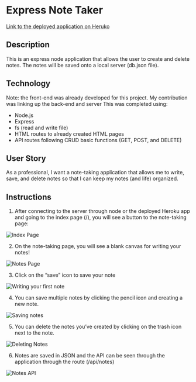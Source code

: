 # Express Note Taker

[Link to the deployed application on Heruko](https://fierce-escarpment-71149.herokuapp.com/)

## Description

This is an express node application that allows the user to create and delete notes. The notes will be saved onto a local server (db.json file). 

## Technology

Note: the front-end was already developed for this project. My contribution was linking up the back-end and server This was completed using:

* Node.js
* Express
* fs (read and write file)
* HTML routes to already created HTML pages
* API routes following CRUD basic functions (GET, POST, and DELETE)

## User Story

As a professional, I want a note-taking application that allows me to write, save, and delete notes so that I can keep my notes (and life) organized.

## Instructions

1. After connecting to the server through node or the deployed Heroku app and going to the index page (/), you will see a button to the note-taking page:

![Index Page](https://kaykuhl.github.io/homework-11/Develop/public/assets/images/index.JPG)

2. On the note-taking page, you will see a blank canvas for writing your notes!

![Notes Page](https://kaykuhl.github.io/homework-11/Develop/public/assets/images/notes.JPG)

3. Click on the “save” icon to save your note

![Writing your first note](https://kaykuhl.github.io/homework-11/Develop/public/assets/images/notes1.JPG)

4. You can save multiple notes by clicking the pencil icon and creating a new note.

![Saving notes](https://kaykuhl.github.io/homework-11/Develop/public/assets/images/notes2.JPG)

5. You can delete the notes you’ve created by clicking on the trash icon next to the note.

![Deleting Notes](https://kaykuhl.github.io/homework-11/Develop/public/assets/images/notes4.JPG)

6. Notes are saved in JSON and the API can be seen through the application through the route (/api/notes)

![Notes API](https://kaykuhl.github.io/homework-11/Develop/public/assets/images/notes3.JPG)